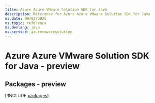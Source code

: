```yaml
---
title: Azure Azure VMware Solution SDK for Java
description: Reference for Azure Azure VMware Solution SDK for Java
ms.date: 09/03/2025
ms.topic: reference
ms.devlang: java
ms.service: azurevmwaresolution
---
```

# Azure Azure VMware Solution SDK for Java - preview
## Packages - preview
[!INCLUDE [packages](azure-vmware-solution-index.md)]